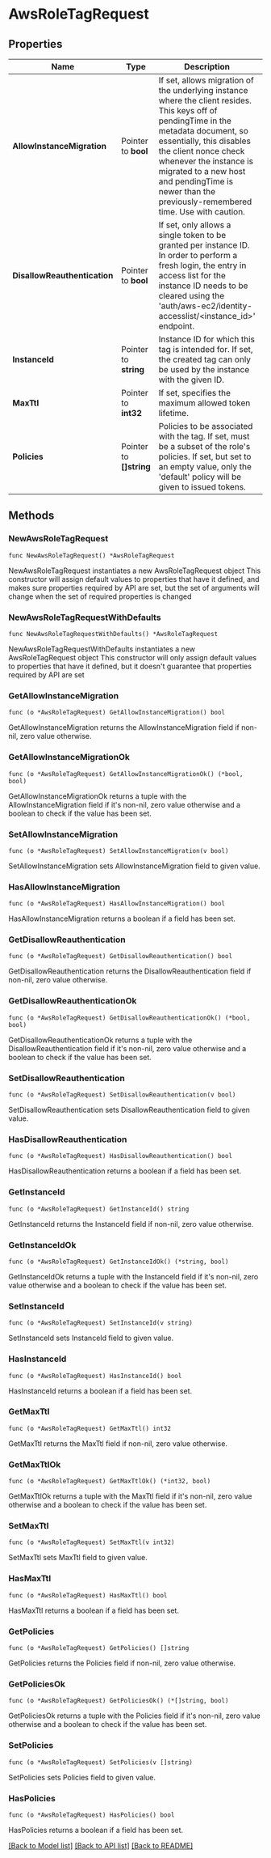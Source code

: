 # AwsRoleTagRequest

## Properties

Name | Type | Description | Notes
------------ | ------------- | ------------- | -------------
**AllowInstanceMigration** | Pointer to **bool** | If set, allows migration of the underlying instance where the client resides. This keys off of pendingTime in the metadata document, so essentially, this disables the client nonce check whenever the instance is migrated to a new host and pendingTime is newer than the previously-remembered time. Use with caution. | [optional] [default to false]
**DisallowReauthentication** | Pointer to **bool** | If set, only allows a single token to be granted per instance ID. In order to perform a fresh login, the entry in access list for the instance ID needs to be cleared using the &#39;auth/aws-ec2/identity-accesslist/&lt;instance_id&gt;&#39; endpoint. | [optional] [default to false]
**InstanceId** | Pointer to **string** | Instance ID for which this tag is intended for. If set, the created tag can only be used by the instance with the given ID. | [optional] 
**MaxTtl** | Pointer to **int32** | If set, specifies the maximum allowed token lifetime. | [optional] [default to 0]
**Policies** | Pointer to **[]string** | Policies to be associated with the tag. If set, must be a subset of the role&#39;s policies. If set, but set to an empty value, only the &#39;default&#39; policy will be given to issued tokens. | [optional] 

## Methods

### NewAwsRoleTagRequest

`func NewAwsRoleTagRequest() *AwsRoleTagRequest`

NewAwsRoleTagRequest instantiates a new AwsRoleTagRequest object
This constructor will assign default values to properties that have it defined,
and makes sure properties required by API are set, but the set of arguments
will change when the set of required properties is changed

### NewAwsRoleTagRequestWithDefaults

`func NewAwsRoleTagRequestWithDefaults() *AwsRoleTagRequest`

NewAwsRoleTagRequestWithDefaults instantiates a new AwsRoleTagRequest object
This constructor will only assign default values to properties that have it defined,
but it doesn't guarantee that properties required by API are set

### GetAllowInstanceMigration

`func (o *AwsRoleTagRequest) GetAllowInstanceMigration() bool`

GetAllowInstanceMigration returns the AllowInstanceMigration field if non-nil, zero value otherwise.

### GetAllowInstanceMigrationOk

`func (o *AwsRoleTagRequest) GetAllowInstanceMigrationOk() (*bool, bool)`

GetAllowInstanceMigrationOk returns a tuple with the AllowInstanceMigration field if it's non-nil, zero value otherwise
and a boolean to check if the value has been set.

### SetAllowInstanceMigration

`func (o *AwsRoleTagRequest) SetAllowInstanceMigration(v bool)`

SetAllowInstanceMigration sets AllowInstanceMigration field to given value.

### HasAllowInstanceMigration

`func (o *AwsRoleTagRequest) HasAllowInstanceMigration() bool`

HasAllowInstanceMigration returns a boolean if a field has been set.

### GetDisallowReauthentication

`func (o *AwsRoleTagRequest) GetDisallowReauthentication() bool`

GetDisallowReauthentication returns the DisallowReauthentication field if non-nil, zero value otherwise.

### GetDisallowReauthenticationOk

`func (o *AwsRoleTagRequest) GetDisallowReauthenticationOk() (*bool, bool)`

GetDisallowReauthenticationOk returns a tuple with the DisallowReauthentication field if it's non-nil, zero value otherwise
and a boolean to check if the value has been set.

### SetDisallowReauthentication

`func (o *AwsRoleTagRequest) SetDisallowReauthentication(v bool)`

SetDisallowReauthentication sets DisallowReauthentication field to given value.

### HasDisallowReauthentication

`func (o *AwsRoleTagRequest) HasDisallowReauthentication() bool`

HasDisallowReauthentication returns a boolean if a field has been set.

### GetInstanceId

`func (o *AwsRoleTagRequest) GetInstanceId() string`

GetInstanceId returns the InstanceId field if non-nil, zero value otherwise.

### GetInstanceIdOk

`func (o *AwsRoleTagRequest) GetInstanceIdOk() (*string, bool)`

GetInstanceIdOk returns a tuple with the InstanceId field if it's non-nil, zero value otherwise
and a boolean to check if the value has been set.

### SetInstanceId

`func (o *AwsRoleTagRequest) SetInstanceId(v string)`

SetInstanceId sets InstanceId field to given value.

### HasInstanceId

`func (o *AwsRoleTagRequest) HasInstanceId() bool`

HasInstanceId returns a boolean if a field has been set.

### GetMaxTtl

`func (o *AwsRoleTagRequest) GetMaxTtl() int32`

GetMaxTtl returns the MaxTtl field if non-nil, zero value otherwise.

### GetMaxTtlOk

`func (o *AwsRoleTagRequest) GetMaxTtlOk() (*int32, bool)`

GetMaxTtlOk returns a tuple with the MaxTtl field if it's non-nil, zero value otherwise
and a boolean to check if the value has been set.

### SetMaxTtl

`func (o *AwsRoleTagRequest) SetMaxTtl(v int32)`

SetMaxTtl sets MaxTtl field to given value.

### HasMaxTtl

`func (o *AwsRoleTagRequest) HasMaxTtl() bool`

HasMaxTtl returns a boolean if a field has been set.

### GetPolicies

`func (o *AwsRoleTagRequest) GetPolicies() []string`

GetPolicies returns the Policies field if non-nil, zero value otherwise.

### GetPoliciesOk

`func (o *AwsRoleTagRequest) GetPoliciesOk() (*[]string, bool)`

GetPoliciesOk returns a tuple with the Policies field if it's non-nil, zero value otherwise
and a boolean to check if the value has been set.

### SetPolicies

`func (o *AwsRoleTagRequest) SetPolicies(v []string)`

SetPolicies sets Policies field to given value.

### HasPolicies

`func (o *AwsRoleTagRequest) HasPolicies() bool`

HasPolicies returns a boolean if a field has been set.


[[Back to Model list]](../README.md#documentation-for-models) [[Back to API list]](../README.md#documentation-for-api-endpoints) [[Back to README]](../README.md)


